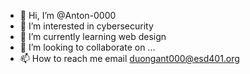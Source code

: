 - 👋 Hi, I’m @Anton-0000
- 👀 I’m interested in cybersecurity
- 🌱 I’m currently learning web design
- 💞️ I’m looking to collaborate on ...
- 📫 How to reach me email duongant000@esd401.org

<!---
Anton-0000/Anton-0000 is a ✨ special ✨ repository because its `README.md` (this file) appears on your GitHub profile.
You can click the Preview link to take a look at your changes.
--->
